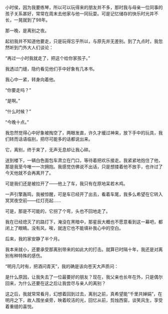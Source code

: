 ---
---
小时侯，因为我要练琴，所以可以玩得来的朋友并不多，那时我与母亲一位同事的孩子关系甚好，常常在周末去他家与他一同玩耍。可是记忆储存的快乐时光并不长，一晃就到了98年。

那一晚，是离别之夜。

起初我并不知道他要走，只是玩得忘乎所以，与原先并无差别。到了九点时，我忽然听到门外大人们谈论：

“再过一小时我就走了，把这个给你家孩子。”

我透过门缝，隐约看见他们手中好象有几本书。

我心中一紧，转身向着他。

“你要走吗？”

“是啊。”

“什么时候？”

“今晚十点。”

我忽然觉得心中好象被掏空了，两眼发直，许久才缓过神来，放下手中的玩具，我们转而话语临别，把尽可能多的话都说出来。

它，离别，终于来了，无声无息却让我心碎。

送到楼下，一辆白色面包车肃立在门口，等待着把欢乐接走。我紧紧地抱住了他，那是我至今唯一一次拥抱。我感觉仿佛说不出话，只是想搂着他不放手，也许过了今天他就不会再离开了。

可是我们还是被拉开了——他上了车，我只有在原地呆若木鸡。

一声引擎轰鸣，我被惊醒，可是车已经开了出去，看着车尾，我多么希望在它转入冥冥夜空前——红灯亮起……

可是，那是不可能的，它拐了个弯，头也不回地走了。

我在已经熄灭了的路灯下，淹没在黑暗中，那星辰大概也不愿意看到这一幕吧，都闭上了眼睛。没有风，唉，就连它也不能填补我心中的空白。

后来，我的家安静了半个月。

我本来就小，还要承受那离别带来的如此大的打击。就算已时隔十年，我还是对离别有种特殊的感伤。

“明月几时有，把酒问青天”，我的确是该向苍天大声质问：

是什么原因，让我失去了一位最要好的朋友？现在，我父亲也长年在外，只是偶尔回来，为什么还要在这之后让我尝尽与亲人的离别？

这之后，我就常常看月，幻想着回到过去，离别之前，真希望能“千里共婵娟”，在明月之下，故人围坐桌旁，映着皎洁的光，回忆从前，剪烛西窗，谈笑风生，享受着重缝的喜悦。